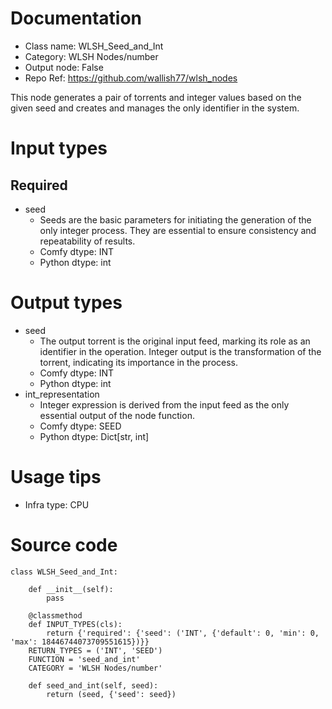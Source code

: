 # Documentation
- Class name: WLSH_Seed_and_Int
- Category: WLSH Nodes/number
- Output node: False
- Repo Ref: https://github.com/wallish77/wlsh_nodes

This node generates a pair of torrents and integer values based on the given seed and creates and manages the only identifier in the system.

# Input types
## Required
- seed
    - Seeds are the basic parameters for initiating the generation of the only integer process. They are essential to ensure consistency and repeatability of results.
    - Comfy dtype: INT
    - Python dtype: int

# Output types
- seed
    - The output torrent is the original input feed, marking its role as an identifier in the operation. Integer output is the transformation of the torrent, indicating its importance in the process.
    - Comfy dtype: INT
    - Python dtype: int
- int_representation
    - Integer expression is derived from the input feed as the only essential output of the node function.
    - Comfy dtype: SEED
    - Python dtype: Dict[str, int]

# Usage tips
- Infra type: CPU

# Source code
```
class WLSH_Seed_and_Int:

    def __init__(self):
        pass

    @classmethod
    def INPUT_TYPES(cls):
        return {'required': {'seed': ('INT', {'default': 0, 'min': 0, 'max': 18446744073709551615})}}
    RETURN_TYPES = ('INT', 'SEED')
    FUNCTION = 'seed_and_int'
    CATEGORY = 'WLSH Nodes/number'

    def seed_and_int(self, seed):
        return (seed, {'seed': seed})
```